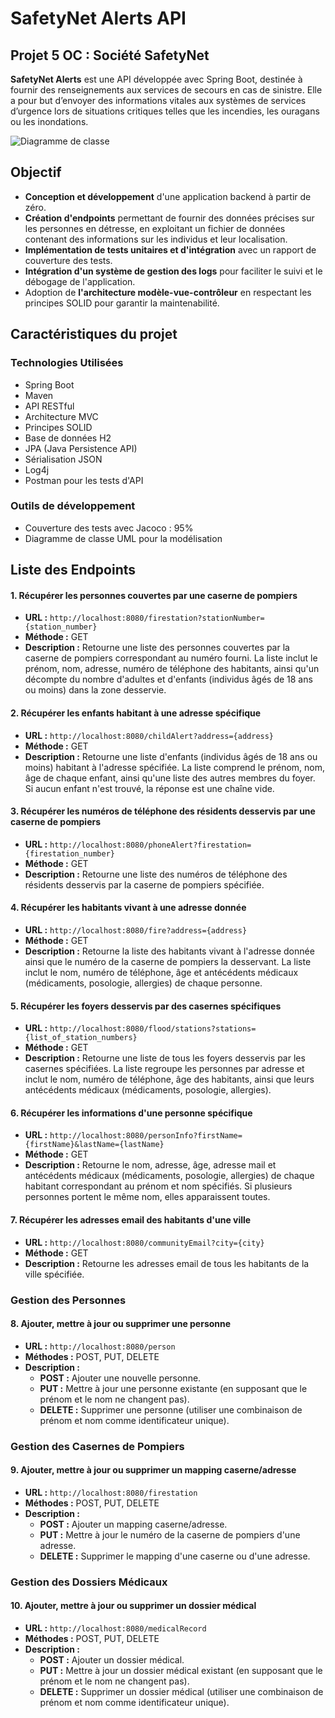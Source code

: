 
# SafetyNet Alerts API

## Projet 5 OC : Société SafetyNet

**SafetyNet Alerts** est une API développée avec Spring Boot, destinée à fournir des renseignements aux services de secours en cas de sinistre. Elle a pour but d’envoyer des informations vitales aux systèmes de services d’urgence lors de situations critiques telles que les incendies, les ouragans ou les inondations.


  ![Diagramme de classe](https://github.com/QuentinCAVIN/Projet-5-Spring-Boot/assets/117484688/7a10e7ab-30f3-49b1-8e89-4e7eece34b0a)


## Objectif

- **Conception et développement** d'une application backend à partir de zéro.
- **Création d'endpoints** permettant de fournir des données précises sur les personnes en détresse, en exploitant un fichier de données contenant des informations sur les individus et leur localisation.
- **Implémentation de tests unitaires et d'intégration** avec un rapport de couverture des tests.
- **Intégration d'un système de gestion des logs** pour faciliter le suivi et le débogage de l'application.
- Adoption de **l'architecture modèle-vue-contrôleur** en respectant les principes SOLID pour garantir la maintenabilité.

## Caractéristiques du projet

### Technologies Utilisées

- Spring Boot
- Maven
- API RESTful
- Architecture MVC
- Principes SOLID
- Base de données H2
- JPA (Java Persistence API)
- Sérialisation JSON
- Log4j
- Postman pour les tests d'API

### Outils de développement

- Couverture des tests avec Jacoco : 95%
- Diagramme de classe UML pour la modélisation




## Liste des Endpoints

#### 1. Récupérer les personnes couvertes par une caserne de pompiers

- **URL :** `http://localhost:8080/firestation?stationNumber={station_number}`
- **Méthode :** GET
- **Description :** Retourne une liste des personnes couvertes par la caserne de pompiers correspondant au numéro fourni. La liste inclut le prénom, nom, adresse, numéro de téléphone des habitants, ainsi qu'un décompte du nombre d'adultes et d'enfants (individus âgés de 18 ans ou moins) dans la zone desservie.

#### 2. Récupérer les enfants habitant à une adresse spécifique

- **URL :** `http://localhost:8080/childAlert?address={address}`
- **Méthode :** GET
- **Description :** Retourne une liste d'enfants (individus âgés de 18 ans ou moins) habitant à l'adresse spécifiée. La liste comprend le prénom, nom, âge de chaque enfant, ainsi qu'une liste des autres membres du foyer. Si aucun enfant n'est trouvé, la réponse est une chaîne vide.

#### 3. Récupérer les numéros de téléphone des résidents desservis par une caserne de pompiers

- **URL :** `http://localhost:8080/phoneAlert?firestation={firestation_number}`
- **Méthode :** GET
- **Description :** Retourne une liste des numéros de téléphone des résidents desservis par la caserne de pompiers spécifiée.

#### 4. Récupérer les habitants vivant à une adresse donnée

- **URL :** `http://localhost:8080/fire?address={address}`
- **Méthode :** GET
- **Description :** Retourne la liste des habitants vivant à l'adresse donnée ainsi que le numéro de la caserne de pompiers la desservant. La liste inclut le nom, numéro de téléphone, âge et antécédents médicaux (médicaments, posologie, allergies) de chaque personne.

#### 5. Récupérer les foyers desservis par des casernes spécifiques

- **URL :** `http://localhost:8080/flood/stations?stations={list_of_station_numbers}`
- **Méthode :** GET
- **Description :** Retourne une liste de tous les foyers desservis par les casernes spécifiées. La liste regroupe les personnes par adresse et inclut le nom, numéro de téléphone, âge des habitants, ainsi que leurs antécédents médicaux (médicaments, posologie, allergies).

#### 6. Récupérer les informations d'une personne spécifique

- **URL :** `http://localhost:8080/personInfo?firstName={firstName}&lastName={lastName}`
- **Méthode :** GET
- **Description :** Retourne le nom, adresse, âge, adresse mail et antécédents médicaux (médicaments, posologie, allergies) de chaque habitant correspondant au prénom et nom spécifiés. Si plusieurs personnes portent le même nom, elles apparaissent toutes.

#### 7. Récupérer les adresses email des habitants d'une ville

- **URL :** `http://localhost:8080/communityEmail?city={city}`
- **Méthode :** GET
- **Description :** Retourne les adresses email de tous les habitants de la ville spécifiée.

### Gestion des Personnes

#### 8. Ajouter, mettre à jour ou supprimer une personne

- **URL :** `http://localhost:8080/person`
- **Méthodes :** POST, PUT, DELETE
- **Description :**
  - **POST :** Ajouter une nouvelle personne.
  - **PUT :** Mettre à jour une personne existante (en supposant que le prénom et le nom ne changent pas).
  - **DELETE :** Supprimer une personne (utiliser une combinaison de prénom et nom comme identificateur unique).

### Gestion des Casernes de Pompiers

#### 9. Ajouter, mettre à jour ou supprimer un mapping caserne/adresse

- **URL :** `http://localhost:8080/firestation`
- **Méthodes :** POST, PUT, DELETE
- **Description :**
  - **POST :** Ajouter un mapping caserne/adresse.
  - **PUT :** Mettre à jour le numéro de la caserne de pompiers d'une adresse.
  - **DELETE :** Supprimer le mapping d'une caserne ou d'une adresse.

### Gestion des Dossiers Médicaux

#### 10. Ajouter, mettre à jour ou supprimer un dossier médical

- **URL :** `http://localhost:8080/medicalRecord`
- **Méthodes :** POST, PUT, DELETE
- **Description :**
  - **POST :** Ajouter un dossier médical.
  - **PUT :** Mettre à jour un dossier médical existant (en supposant que le prénom et le nom ne changent pas).
  - **DELETE :** Supprimer un dossier médical (utiliser une combinaison de prénom et nom comme identificateur unique).
